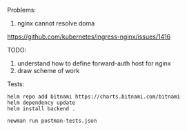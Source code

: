 Problems:

1) nginx cannot resolve doma

https://github.com/kubernetes/ingress-nginx/issues/1416


TODO:
1) understand how to define forward-auth host for nginx
2) draw scheme of work

Tests:
```
helm repo add bitnami https://charts.bitnami.com/bitnami
helm dependency update
helm install backend .

newman run postman-tests.json
```